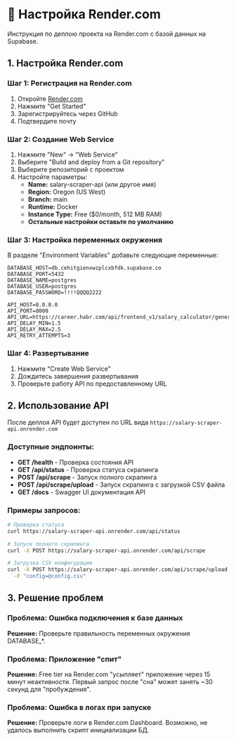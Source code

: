 # 🚀 Настройка Render.com

Инструкция по деплою проекта на Render.com с базой данных на Supabase.

## 1. Настройка Render.com

### Шаг 1: Регистрация на Render.com
1. Откройте [Render.com](https://render.com)
2. Нажмите "Get Started"
3. Зарегистрируйтесь через GitHub
4. Подтвердите почту

### Шаг 2: Создание Web Service
1. Нажмите "New" → "Web Service"
2. Выберите "Build and deploy from a Git repository"
3. Выберите репозиторий с проектом
4. Настройте параметры:
   - **Name:** salary-scraper-api (или другое имя)
   - **Region:** Oregon (US West)
   - **Branch:** main
   - **Runtime:** Docker
   - **Instance Type:** Free ($0/month, 512 MB RAM)
   - **Остальные настройки оставьте по умолчанию**

### Шаг 3: Настройка переменных окружения
В разделе "Environment Variables" добавьте следующие переменные:

```
DATABASE_HOST=db.cehitgienxwzplcxbfdk.supabase.co
DATABASE_PORT=5432
DATABASE_NAME=postgres
DATABASE_USER=postgres
DATABASE_PASSWORD=!!!!QQQQ2222

API_HOST=0.0.0.0
API_PORT=8000
API_URL=https://career.habr.com/api/frontend_v1/salary_calculator/general_graph
API_DELAY_MIN=1.5
API_DELAY_MAX=2.5
API_RETRY_ATTEMPTS=3
```

### Шаг 4: Развертывание
1. Нажмите "Create Web Service"
2. Дождитесь завершения развертывания
3. Проверьте работу API по предоставленному URL

## 2. Использование API

После деплоя API будет доступен по URL вида `https://salary-scraper-api.onrender.com`

### Доступные эндпоинты:
- **GET /health** - Проверка состояния API
- **GET /api/status** - Проверка статуса скрапинга
- **POST /api/scrape** - Запуск полного скрапинга
- **POST /api/scrape/upload** - Запуск скрапинга с загрузкой CSV файла
- **GET /docs** - Swagger UI документация API

### Примеры запросов:

```bash
# Проверка статуса
curl https://salary-scraper-api.onrender.com/api/status

# Запуск полного скрапинга
curl -X POST https://salary-scraper-api.onrender.com/api/scrape

# Загрузка CSV конфигурации
curl -X POST https://salary-scraper-api.onrender.com/api/scrape/upload \
  -F "config=@config.csv"
```

## 3. Решение проблем

### Проблема: Ошибка подключения к базе данных
**Решение:** Проверьте правильность переменных окружения DATABASE_*.

### Проблема: Приложение "спит"
**Решение:** Free tier на Render.com "усыпляет" приложение через 15 минут неактивности. Первый запрос после "сна" может занять ~30 секунд для "пробуждения".

### Проблема: Ошибка в логах при запуске
**Решение:** Проверьте логи в Render.com Dashboard. Возможно, не удалось выполнить скрипт инициализации БД. 